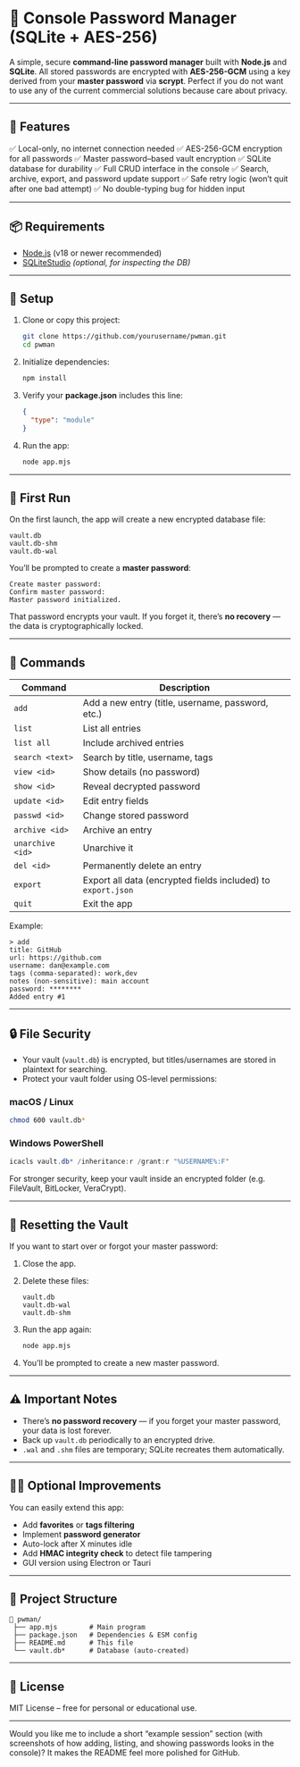 # 🔐 Console Password Manager (SQLite + AES-256)

A simple, secure **command-line password manager** built with **Node.js** and **SQLite**.
All stored passwords are encrypted with **AES-256-GCM** using a key derived from your **master password** via **scrypt**. Perfect if you do not want to use any of the current commercial solutions because care about privacy. 

---

## 🚀 Features

✅ Local-only, no internet connection needed
✅ AES-256-GCM encryption for all passwords
✅ Master password–based vault encryption
✅ SQLite database for durability
✅ Full CRUD interface in the console
✅ Search, archive, export, and password update support
✅ Safe retry logic (won’t quit after one bad attempt)
✅ No double-typing bug for hidden input

---

## 📦 Requirements

* [Node.js](https://nodejs.org) (v18 or newer recommended)
* [SQLiteStudio](https://sqlitestudio.pl/) *(optional, for inspecting the DB)*

---

## 🧰 Setup

1. Clone or copy this project:

   ```bash
   git clone https://github.com/yourusername/pwman.git
   cd pwman
   ```

2. Initialize dependencies:

   ```bash
   npm install
   ```

3. Verify your **package.json** includes this line:

   ```json
   {
     "type": "module"
   }
   ```

4. Run the app:

   ```bash
   node app.mjs
   ```

---

## 🔑 First Run

On the first launch, the app will create a new encrypted database file:

```
vault.db
vault.db-shm
vault.db-wal
```

You’ll be prompted to create a **master password**:

```
Create master password:
Confirm master password:
Master password initialized.
```

That password encrypts your vault. If you forget it, there’s **no recovery** — the data is cryptographically locked.

---

## 🧭 Commands

| Command          | Description                                                  |
| ---------------- | ------------------------------------------------------------ |
| `add`            | Add a new entry (title, username, password, etc.)            |
| `list`           | List all entries                                             |
| `list all`       | Include archived entries                                     |
| `search <text>`  | Search by title, username, tags                              |
| `view <id>`      | Show details (no password)                                   |
| `show <id>`      | Reveal decrypted password                                    |
| `update <id>`    | Edit entry fields                                            |
| `passwd <id>`    | Change stored password                                       |
| `archive <id>`   | Archive an entry                                             |
| `unarchive <id>` | Unarchive it                                                 |
| `del <id>`       | Permanently delete an entry                                  |
| `export`         | Export all data (encrypted fields included) to `export.json` |
| `quit`           | Exit the app                                                 |

Example:

```
> add
title: GitHub
url: https://github.com
username: dan@example.com
tags (comma-separated): work,dev
notes (non-sensitive): main account
password: ********
Added entry #1
```

---

## 🔒 File Security

* Your vault (`vault.db`) is encrypted, but titles/usernames are stored in plaintext for searching.
* Protect your vault folder using OS-level permissions:

### macOS / Linux

```bash
chmod 600 vault.db*
```

### Windows PowerShell

```powershell
icacls vault.db* /inheritance:r /grant:r "%USERNAME%:F"
```

For stronger security, keep your vault inside an encrypted folder (e.g. FileVault, BitLocker, VeraCrypt).

---

## 🧹 Resetting the Vault

If you want to start over or forgot your master password:

1. Close the app.
2. Delete these files:

   ```
   vault.db
   vault.db-wal
   vault.db-shm
   ```
3. Run the app again:

   ```bash
   node app.mjs
   ```
4. You’ll be prompted to create a new master password.

---

## ⚠️ Important Notes

* There’s **no password recovery** — if you forget your master password, your data is lost forever.
* Back up `vault.db` periodically to an encrypted drive.
* `.wal` and `.shm` files are temporary; SQLite recreates them automatically.

---

## 🧑‍💻 Optional Improvements

You can easily extend this app:

* Add **favorites** or **tags filtering**
* Implement **password generator**
* Auto-lock after X minutes idle
* Add **HMAC integrity check** to detect file tampering
* GUI version using Electron or Tauri

---

## 📁 Project Structure

```
📂 pwman/
 ├── app.mjs        # Main program
 ├── package.json   # Dependencies & ESM config
 ├── README.md      # This file
 └── vault.db*      # Database (auto-created)
```

---

## 📜 License

MIT License – free for personal or educational use.

---

Would you like me to include a short “example session” section (with screenshots of how adding, listing, and showing passwords looks in the console)? It makes the README feel more polished for GitHub.
